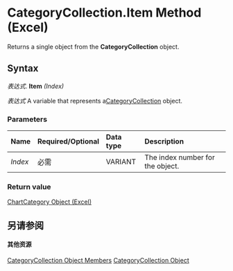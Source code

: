 
# CategoryCollection.Item Method (Excel)

Returns a single object from the  **CategoryCollection** object.


## Syntax

 _表达式_. **Item** _(Index)_

 _表达式_ A variable that represents a[CategoryCollection](5fc7e8c2-6fcb-8726-36f8-d4ae8c2c91e1.md) object.


### Parameters



|**Name**|**Required/Optional**|**Data type**|**Description**|
|:-----|:-----|:-----|:-----|
| _Index_|必需|VARIANT|The index number for the object.|

### Return value

[ChartCategory Object (Excel)](2060fdef-8da0-b549-462d-129cf093a3da.md)


## 另请参阅


#### 其他资源


[CategoryCollection Object Members](http://msdn.microsoft.com/library/39a6f85c-2219-79df-cbbc-0bcc21a517e8%28Office.15%29.aspx)
[CategoryCollection Object](5fc7e8c2-6fcb-8726-36f8-d4ae8c2c91e1.md)